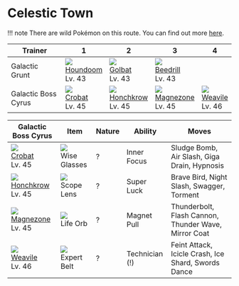 # Celestic Town

!!! note
    There are wild Pokémon on this route. You can find out more [here](/wild_pokemon/celestic_town/).


Trainer             | 1                                   | 2                                   | 3                                   | 4                                   
---                 | ---                                 | ---                                 | ---                                 | ---                                 
Galactic Grunt      | ![][229]<br> [Houndoom]<br> Lv. 43  | ![][042]<br> [Golbat]<br> Lv. 43    | ![][015]<br> [Beedrill]<br> Lv. 43  
Galactic Boss Cyrus | ![][169]<br> [Crobat]<br> Lv. 45    | ![][430]<br> [Honchkrow]<br> Lv. 45 | ![][462]<br> [Magnezone]<br> Lv. 45 | ![][461]<br> [Weavile]<br> Lv. 46   

Galactic Boss Cyrus                 | Item                               | Nature | Ability        | Moves                                               
---                                 | ---                                | --- | ---            | ---                                                 
![][169]<br> [Crobat]<br> Lv. 45    | ![][wise-glasses]<br> Wise Glasses | ? | Inner Focus    | Sludge Bomb, Air Slash, Giga Drain, Hypnosis        
![][430]<br> [Honchkrow]<br> Lv. 45 | ![][scope-lens]<br> Scope Lens     | ? | Super Luck     | Brave Bird, Night Slash, Swagger, Torment           
![][462]<br> [Magnezone]<br> Lv. 45 | ![][life-orb]<br> Life Orb         | ? | Magnet Pull    | Thunderbolt, Flash Cannon, Thunder Wave, Mirror Coat
![][461]<br> [Weavile]<br> Lv. 46   | ![][expert-belt]<br> Expert Belt   | ? | Technician (!) | Feint Attack, Icicle Crash, Ice Shard, Swords Dance 


[Beedrill]: /pokemon_changes/015/
[Golbat]: /pokemon_changes/042/
[Crobat]: /pokemon_changes/169/
[Houndoom]: /pokemon_changes/229/
[Honchkrow]: /pokemon_changes/430/
[Weavile]: /pokemon_changes/461/
[Magnezone]: /pokemon_changes/462/
[expert-belt]: /img/items/expert-belt.png
[life-orb]: /img/items/life-orb.png
[scope-lens]: /img/items/scope-lens.png
[wise-glasses]: /img/items/wise-glasses.png
[015]: /img/pokemon/015.png
[042]: /img/pokemon/042.png
[169]: /img/pokemon/169.png
[229]: /img/pokemon/229.png
[430]: /img/pokemon/430.png
[461]: /img/pokemon/461.png
[462]: /img/pokemon/462.png
